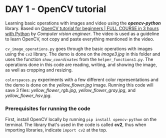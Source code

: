 # DAY 1 - OpenCV tutorial

Learning basic operations with images and video using the ***opencv-python*** library.
Based on [OpenCV tutorial for beginners | FULL COURSE in 3 hours with Python](https://youtu.be/eDIj5LuIL4A?si=gaCR-mjeaJiWvLNn) by *Computer vision engineer*. The video is used as a guideline to learn OpenCV, not copy and paste everything mentioned in the video.

`cv_image_operations.py` goes through the basic operations with images using the `cv2` library. The demo is done on the *image3.jpg* in this folder and uses the function *`show_coordinates`* from the `helper_functions1.py`. The operations done in this code are reading, writing, and showing the image, as well as cropping and resizing.

`colorspaces.py` experiments with a few different color representations and the demo is done on the *yellow_flower.jpg* image. Running this code will save 3 files: *yellow_flower_rgb.jpg*, *yellow_flower_gray.jpg*, and *yellow_flower_hsv.jpg*.

### Prerequisites for running the code

First, install OpenCV locally by running `pip install opencv-python` on the terminal. The library that's used in the code is called **cv2**, thus when importing libraries, indicate `import cv2` at the top.

